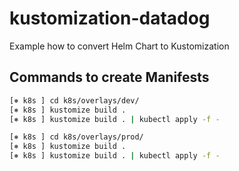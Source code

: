 # kustomization-datadog

Example how to convert Helm Chart to Kustomization

## Commands to create Manifests

```sh
[⎈ k8s ] cd k8s/overlays/dev/
[⎈ k8s ] kustomize build .
[⎈ k8s ] kustomize build . | kubectl apply -f -
```


```sh
[⎈ k8s ] cd k8s/overlays/prod/
[⎈ k8s ] kustomize build .
[⎈ k8s ] kustomize build . | kubectl apply -f -
```
